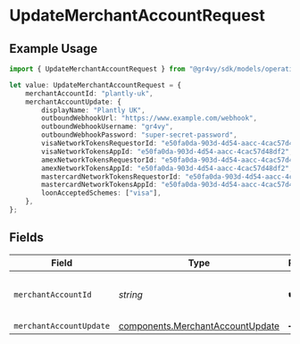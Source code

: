 # UpdateMerchantAccountRequest

## Example Usage

```typescript
import { UpdateMerchantAccountRequest } from "@gr4vy/sdk/models/operations";

let value: UpdateMerchantAccountRequest = {
    merchantAccountId: "plantly-uk",
    merchantAccountUpdate: {
        displayName: "Plantly UK",
        outboundWebhookUrl: "https://www.example.com/webhook",
        outboundWebhookUsername: "gr4vy",
        outboundWebhookPassword: "super-secret-password",
        visaNetworkTokensRequestorId: "e50fa0da-903d-4d54-aacc-4cac57d48df2",
        visaNetworkTokensAppId: "e50fa0da-903d-4d54-aacc-4cac57d48df2",
        amexNetworkTokensRequestorId: "e50fa0da-903d-4d54-aacc-4cac57d48df2",
        amexNetworkTokensAppId: "e50fa0da-903d-4d54-aacc-4cac57d48df2",
        mastercardNetworkTokensRequestorId: "e50fa0da-903d-4d54-aacc-4cac57d48df2",
        mastercardNetworkTokensAppId: "e50fa0da-903d-4d54-aacc-4cac57d48df2",
        loonAcceptedSchemes: ["visa"],
    },
};
```

## Fields

| Field                                                                                | Type                                                                                 | Required                                                                             | Description                                                                          | Example                                                                              |
| ------------------------------------------------------------------------------------ | ------------------------------------------------------------------------------------ | ------------------------------------------------------------------------------------ | ------------------------------------------------------------------------------------ | ------------------------------------------------------------------------------------ |
| `merchantAccountId`                                                                  | *string*                                                                             | :heavy_check_mark:                                                                   | The unique ID for a merchant account.                                                | plantly-uk                                                                           |
| `merchantAccountUpdate`                                                              | [components.MerchantAccountUpdate](../../models/components/merchantaccountupdate.md) | :heavy_minus_sign:                                                                   | N/A                                                                                  |                                                                                      |